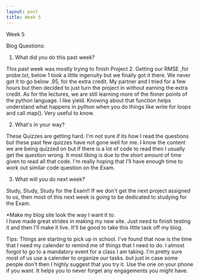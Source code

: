 ```yaml
---
layout: post
title: Week 5
---
```


Week 5

Blog Questions:

1. What did you do this past week?     

This past week was mostly trying to finish Project 2. Getting our RMSE ,for probe.txt, below 1 took a little ingenuity but we finally got it there. We never got it to go below .95, for the extra credit. My partner and I tried for a few hours but then decided to just turn the project in without earning the extra credit. As for the lectures, we are still learning more of the finner points of the python language. I like yield. Knowing about that function helps understand what happens in python when you do things like write for loops and call map(). Very useful to know.


2. What's in your way?  

These Quizzes are getting hard. I'm not sure if its how I read the questions but these past few quizzes have not gone well for me. I know the content we are being quizzed on but if there is a lot of code to read then I usually get the question wrong. It most liking is due to the short amount of time given to read all that code. I'm really hoping that I'll have enough time to work out similar code question on the Exam.

3. What will you do next week?  

Study, Study, Study for the Exam!! If we don't get the next project assigned to us, then most of this next week is going to be dedicated to studying for the Exam.

*Make my blog site look the way I want it to.  
I have made great strides in making my new site. Just need to finish testing it and then I'll make it live. It'll be good to take this little task off my blog.

Tips:
Things are starting to pick up in school. I've found that now is the time that I need my calender to remind me of things that I need to do. I almost forgot to go to a mandatory event for a class I am taking. I'm pretty sure most of us use a calender to organize our tasks. but just in case some people don't then I highly suggest that you try it. Use the one on your phone if you want. It helps you to never forget any engagements you might have.
